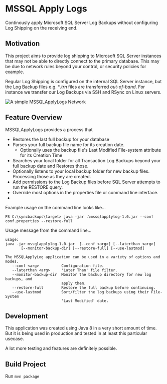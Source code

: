 # MSSQL Apply Logs
Continously apply Microsoft SQL Server Log Backups without configuring Log Shipping on the receiving end.

## Motivation
This project aims to provide log shipping to Microsoft SQL Server instances that may not be able to directly connect to the primary database.  This may be due to network rules beyond your control, or security policies for example.

Regular Log Shipping is configured on the internal SQL Server instance, but the Log Backup files e.g. **.trn* files are transferred *out-of-band*. For instance we transfer our Log Backups via SSH and RSync on Linux servers.

![A simple MSSQLApplyLogs Network](https://raw.githubusercontent.com/kervinpierre/mssqlapplylogs/master/docs/images/mssqlapplylog_networkdiagram01.png)

## Feature Overview

MSSQLApplyLogs provides a process that 
* Restores the last full backup for your database
* Parses your full backup file name for its creation date.
  * Optionally uses the backup file's Last Modified File-system attribute for its Creation Time
* Searches your local folder for all Transaction Log Backups beyond your full backup date and Restores those.
* Optionally listens to your local backup folder for new backup files.  Processing those as they are created.
* Add permissions to the Log Backup files before SQL Server attempts to run the RESTORE query.
* Override most options in the properties file or command line interface.
* 
Example usage on the command line looks like...
```
PS C:\syncbackups\target> java -jar .\mssqlapplylog-1.0.jar --conf conf.properties --restore-full
```

Usage message from the command line...
```
usage:
java -jar mssqlapplylog-1.0.jar  [--conf <arg>] [--laterthan <arg>]
       [--monitor-backup-dir] [--restore-full] [--use-lastmod]

The MSSQLApplyLog application can be used in a variety of options and modes.
   --conf <arg>          Configuration file.
   --laterthan <arg>     'Later Than' file filter.
   --monitor-backup-dir  Monitor the backup directory for new log backups, and
                         apply them.
   --restore-full        Restore the full backup before continuing.
   --use-lastmod         Sort/filter the log backups using their File-System
                         'Last Modified' date.
```

## Development
This application was created using Java 8 in a very short amount of time.  But it is being used in production and tested in at least this particular usecase.  

A lot more testing and features are definitely possible. 

## Build Project
Run `mvn package`
